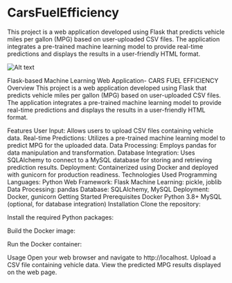 # CarsFuelEfficiency
This project is a web application developed using Flask that predicts vehicle miles per gallon (MPG) based on user-uploaded CSV files. The application integrates a pre-trained machine learning model to provide real-time predictions and displays the results in a user-friendly HTML format.


![Alt text]()




Flask-based Machine Learning Web Application- CARS FUEL EFFICIENCY
Overview
This project is a web application developed using Flask that predicts vehicle miles per gallon (MPG) based on user-uploaded CSV files. The application integrates a pre-trained machine learning model to provide real-time predictions and displays the results in a user-friendly HTML format.

Features
User Input: Allows users to upload CSV files containing vehicle data.
Real-time Predictions: Utilizes a pre-trained machine learning model to predict MPG for the uploaded data.
Data Processing: Employs pandas for data manipulation and transformation.
Database Integration: Uses SQLAlchemy to connect to a MySQL database for storing and retrieving prediction results.
Deployment: Containerized using Docker and deployed with gunicorn for production readiness.
Technologies Used
Programming Languages: Python
Web Framework: Flask
Machine Learning: pickle, joblib
Data Processing: pandas
Database: SQLAlchemy, MySQL
Deployment: Docker, gunicorn
Getting Started
Prerequisites
Docker
Python 3.8+
MySQL (optional, for database integration)
Installation
Clone the repository:

Install the required Python packages:

Build the Docker image:

Run the Docker container:

Usage
Open your web browser and navigate to http://localhost.
Upload a CSV file containing vehicle data.
View the predicted MPG results displayed on the web page.
